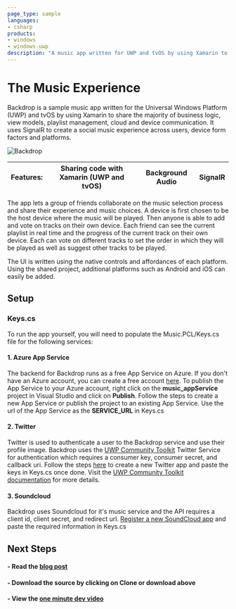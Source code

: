 ```yaml
---
page_type: sample
languages:
- csharp
products:
- windows
- windows-uwp
description: "A music app written for UWP and tvOS by using Xamarin to share the business logic, view models, playlist management, cloud and device communication."
---
```


<!---
  category: ControlsLayoutAndText NetworkingAndWebServices LaunchingAndBackgroundTasks
  language: cs
  keywords: xbox mobile desktop xamarin background audio signalr
-->

# The Music Experience

Backdrop is a sample music app written for the Universal Windows Platform (UWP) and tvOS by using Xamarin to share the majority of business logic, view models, playlist management, cloud and device communication. It uses SignalR to create a social music experience across users, device form factors and platforms.

![Backdrop](http://i.imgur.com/GjIDRqB.gif)

**Features:** | Sharing code with Xamarin (UWP and tvOS) | Background Audio | SignalR
---|---|---|---

The app lets a group of friends collaborate on the music selection process and share their experience and music choices. A device is first chosen to be the host device where the music will be played. Then anyone is able to add and vote on tracks on their own device. Each friend can see the current playlist in real time and the progress of the current track on their own device. Each can vote on different tracks to set the order in which they will be played as well as suggest other tracks to be played.

The UI is written using the native controls and affordances of each platform. Using the shared project, additional platforms such as Android and iOS can easily be added.

## Setup

### Keys.cs
To run the app yourself, you will need to populate the Music.PCL/Keys.cs file for the following services:

#### 1. Azure App Service

The backend for Backdrop runs as a free App Service on Azure. If you don't have an Azure account, you can create a free account [here](https://azure.microsoft.com/free/).
To publish the App Service to your Azure account, right click on the **music_appService** project in Visual Studio and click on **Publish**. Follow the steps to create a new App Service or publish the project to an existing App Service. Use the url of the App Service as the **SERVICE_URL** in Keys.cs

#### 2. Twitter

Twitter is used to authenticate a user to the Backdrop service and use their profile image. Backdrop uses the [UWP Community Toolkit](https://github.com/Microsoft/UWPCommunityToolkit) Twitter Service for authentication which requires a consumer key, consumer secret, and callback uri. Follow the steps [here](https://apps.twitter.com/app/new) to create a new Twitter app and paste the keys in Keys.cs once done. Visit the [UWP Community Toolkit documentation](https://developer.microsoft.com/en-us/windows/uwp-community-toolkit/services/twitter.htm) for more details.

#### 3. Soundcloud

Backdrop uses Soundcloud for it's music service and the API requires a client id, client secret, and redirect url. [Register a new SoundCloud app](http://soundcloud.com/you/apps/new) and paste the required information in Keys.cs

## Next Steps
<!--- #### - Download the sample from the Windows Store. --->

#### - Read the [blog post](https://blogs.windows.com/buildingapps/2016/09/23/background-audio-and-cross-platform-development-with-xamarin-app-dev-on-xbox-series)

#### - Download the source by clicking on **Clone or download** above

#### - View the [one minute dev video](https://channel9.msdn.com/Blogs/One-Dev-Minute/Using-Background-Audio-in-a-UWP-App-for-Xbox)
